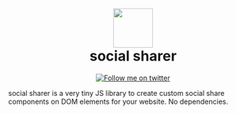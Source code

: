 <div align="center">
      <h1> <img src="https://github.com/thevkrant/social-sharer/blob/main/img/img.png" width="80px"><br/>social sharer</h1>
</div>
<p align="center"><a href="https://twitter.com/intent/user?screen_name=TheVikrant_" target="_blank"><img alt="Follow me on twitter" src="https://img.shields.io/twitter/follow/TheVikrant_?style=flat-square" style="vertical-align:center" /></a> </p>

social sharer is a very tiny JS library to create custom social share components on DOM elements for your website. No dependencies.
